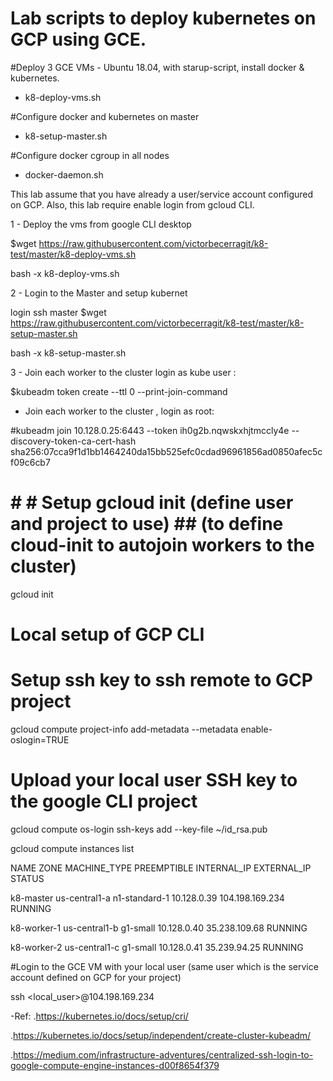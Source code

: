 # Lab scripts to deploy kubernetes on GCP using GCE.

#Deploy 3 GCE VMs - Ubuntu 18.04, with starup-script, install docker & kubernetes. 
- k8-deploy-vms.sh

#Configure docker and kubernetes on master
- k8-setup-master.sh

#Configure docker cgroup in all nodes
- docker-daemon.sh

This lab assume that you have already a user/service account configured on GCP.
Also, this lab require enable login from gcloud CLI.

1 - Deploy the vms from google CLI desktop

$wget https://raw.githubusercontent.com/victorbecerragit/k8-test/master/k8-deploy-vms.sh

bash -x k8-deploy-vms.sh


2 - Login to the Master and setup kubernet

login ssh master
$wget https://raw.githubusercontent.com/victorbecerragit/k8-test/master/k8-setup-master.sh

bash -x k8-setup-master.sh


3 - Join each worker to the cluster
login as kube user :

$kubeadm token create --ttl 0 --print-join-command

  - Join each worker to the cluster , login as root:

#kubeadm join 10.128.0.25:6443 --token ih0g2b.nqwskxhjtmccly4e     --discovery-token-ca-cert-hash sha256:07cca9f1d1bb1464240da15bb525efc0cdad96961856ad0850afec5cf09c6cb7



# # # Setup gcloud init (define user and project to use) ## (to define cloud-init to autojoin workers to the cluster)
gcloud init

# Local setup of GCP CLI #
# Setup ssh key to ssh remote to GCP project # 
gcloud compute project-info add-metadata --metadata enable-oslogin=TRUE

# Upload your local user SSH key to the google CLI project #

gcloud compute os-login ssh-keys add --key-file ~/id_rsa.pub

gcloud compute instances list

NAME                       ZONE            MACHINE_TYPE   PREEMPTIBLE  INTERNAL_IP  EXTERNAL_IP      STATUS

k8-master                  us-central1-a   n1-standard-1               10.128.0.39  104.198.169.234  RUNNING

k8-worker-1                us-central1-b   g1-small                    10.128.0.40  35.238.109.68    RUNNING

k8-worker-2                us-central1-c   g1-small                    10.128.0.41  35.239.94.25     RUNNING


#Login to the GCE VM with your local user 
(same user which is the service account defined on GCP for your project)

ssh <local_user>@104.198.169.234

-Ref:
.https://kubernetes.io/docs/setup/cri/

.https://kubernetes.io/docs/setup/independent/create-cluster-kubeadm/

.https://medium.com/infrastructure-adventures/centralized-ssh-login-to-google-compute-engine-instances-d00f8654f379

